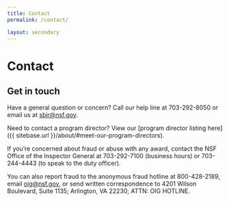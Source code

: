 ```yaml
---
title: Contact
permalink: /contact/

layout: secondary
---
```


# Contact

## Get in touch

Have a general question or concern? Call our help line at 703-292-8050 or email us at [sbir@nsf.gov](mailto:sbir@nsf.gov).

Need to contact a program director? View our [program director listing here]({{ sitebase.url }}/about/#meet-our-program-directors).

If you’re concerned about fraud or abuse with any award, contact the NSF Office of the Inspector General at 703-292-7100 (business hours) or 703-244-4443 (to speak to the duty officer).

You can also report fraud to the anonymous fraud hotline at 800-428-2189, email [oig@nsf.gov](mailto:oig@nsf.gov), or send written correspondence to 4201 Wilson Boulevard, Suite 1135; Arlington, VA 22230; ATTN: OIG HOTLINE.
